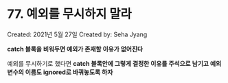 # 77. 예외를 무시하지 말라

Created: 2021년 5월 27일
Created by: Seha Jyang

**catch 블록을 비워두면 예외가 존재할 이유가 없어진다**

예외를 무시하기로 했다면 **catch 블록안에 그렇게 결정한 이유를 주석으로 남기고 예외 변수의 이름도 ignored로 바꿔놓도록 하자**